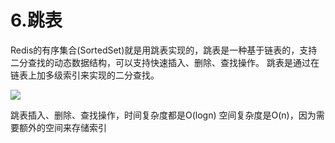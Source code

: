 # 6.跳表

Redis的有序集合(SortedSet)就是用跳表实现的，跳表是一种基于链表的，支持二分查找的动态数据结构，可以支持快速插入、删除、查找操作。
跳表是通过在链表上加多级索引来实现的二分查找。

![](https://kkhungry-1252400385.cos.ap-shanghai.myqcloud.com/9A44869F-7FEA-41A8-A403-0D9F5F46BB30.png)

跳表插入、删除、查找操作，时间复杂度都是O(logn)
空间复杂度是O(n)，因为需要额外的空间来存储索引